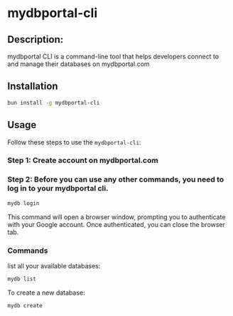 # mydbportal-cli

## Description:
mydbportal CLI is a  command-line tool that helps developers connect to and manage their databases on mydbportal.com

## Installation

```bash
bun install -g mydbportal-cli
```

## Usage

Follow these steps to use the `mydbportal-cli`:

### Step 1: Create account on mydbportal.com

### Step 2: Before you can use any other commands, you need to log in to your mydbportal cli.

```bash
mydb login
```

This command will open a browser window, prompting you to authenticate with your Google account. Once authenticated, you can close the browser tab.

### Commands

 list all your available databases:
```bash
mydb list
```

To create a new database:

```bash
mydb create
```

